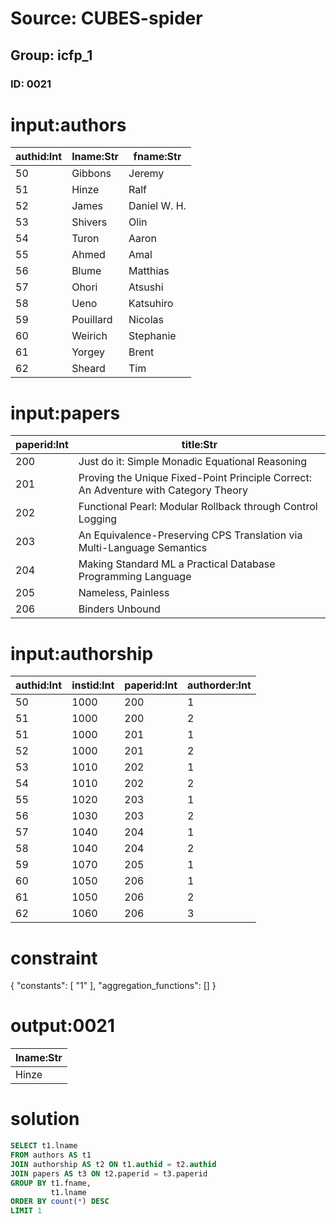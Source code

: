 # Source: CUBES-spider
## Group: icfp_1
### ID: 0021

# input:authors

| authid:Int | lname:Str | fname:Str |
|---|---|---|
| 50 | Gibbons | Jeremy |
| 51 | Hinze | Ralf |
| 52 | James | Daniel W. H. |
| 53 | Shivers | Olin |
| 54 | Turon | Aaron |
| 55 | Ahmed | Amal |
| 56 | Blume | Matthias |
| 57 | Ohori | Atsushi |
| 58 | Ueno | Katsuhiro |
| 59 | Pouillard | Nicolas |
| 60 | Weirich | Stephanie |
| 61 | Yorgey | Brent |
| 62 | Sheard | Tim |

# input:papers

| paperid:Int | title:Str |
|---|---|
| 200 | Just do it: Simple Monadic Equational Reasoning |
| 201 | Proving the Unique Fixed-Point Principle Correct: An Adventure with Category Theory |
| 202 | Functional Pearl: Modular Rollback through Control Logging |
| 203 | An Equivalence-Preserving CPS Translation via Multi-Language Semantics |
| 204 | Making Standard ML a Practical Database Programming Language |
| 205 | Nameless, Painless |
| 206 | Binders Unbound |

# input:authorship

| authid:Int | instid:Int | paperid:Int | authorder:Int |
|---|---|---|---|
| 50 | 1000 | 200 | 1 |
| 51 | 1000 | 200 | 2 |
| 51 | 1000 | 201 | 1 |
| 52 | 1000 | 201 | 2 |
| 53 | 1010 | 202 | 1 |
| 54 | 1010 | 202 | 2 |
| 55 | 1020 | 203 | 1 |
| 56 | 1030 | 203 | 2 |
| 57 | 1040 | 204 | 1 |
| 58 | 1040 | 204 | 2 |
| 59 | 1070 | 205 | 1 |
| 60 | 1050 | 206 | 1 |
| 61 | 1050 | 206 | 2 |
| 62 | 1060 | 206 | 3 |

# constraint

{
  "constants": [
    "1"
  ],
  "aggregation_functions": []
}

# output:0021

| lname:Str |
|---|
| Hinze |

# solution

```sql
SELECT t1.lname
FROM authors AS t1
JOIN authorship AS t2 ON t1.authid = t2.authid
JOIN papers AS t3 ON t2.paperid = t3.paperid
GROUP BY t1.fname,
         t1.lname
ORDER BY count(*) DESC
LIMIT 1
```
